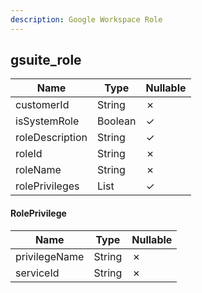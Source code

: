 ```yaml
---
description: Google Workspace Role
---
```

gsuite_role
-----------

| **Name**        | **Type**            | **Nullable** |
| --------------- | ------------------- | ------------ |
| customerId      | String              | &cross;      |
| isSystemRole    | Boolean             | &check;      |
| roleDescription | String              | &check;      |
| roleId          | String              | &cross;      |
| roleName        | String              | &cross;      |
| rolePrivileges  | List<RolePrivilege> | &check;      |

#### RolePrivilege
| **Name**      | **Type** | **Nullable** |
| ------------- | -------- | ------------ |
| privilegeName | String   | &cross;      |
| serviceId     | String   | &cross;      |
